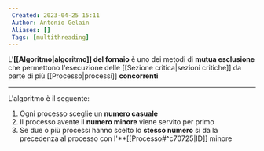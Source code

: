 ```yaml
---
 Created: 2023-04-25 15:11
 Author: Antonio Gelain
 Aliases: []
 Tags: [multithreading]
---
```


L'**[[Algoritmo|algoritmo]] del fornaio** è uno dei metodi di **mutua esclusione** che permettono l'esecuzione delle [[Sezione critica|sezioni critiche]] da parte di più [[Processo|processi]] **concorrenti**

---

L'algoritmo è il seguente:
1. Ogni processo sceglie un **numero casuale**
2. Il processo avente il **numero minore** viene servito per primo
3. Se due o più processi hanno scelto lo **stesso numero** si da la precedenza al processo con l'**[[Processo#^c70725|ID]] minore